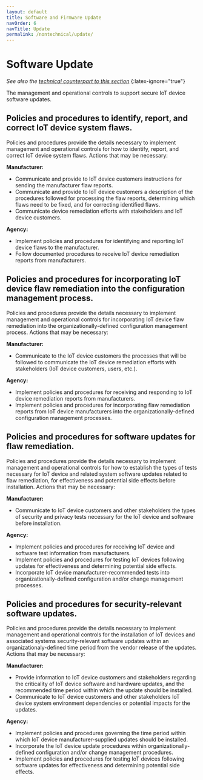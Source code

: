 ```yaml
---
layout: default
title: Software and Firmware Update
navOrder: 6
navTitle: Update
permalink: /nontechnical/update/
---
```


# Software Update

_See also the [technical counterpart to this section](../_Technical/update.md)_
{:latex-ignore="true"}

The management and operational controls to support secure IoT device software updates. 

## Policies and procedures to identify, report, and correct IoT device system flaws.

Policies and procedures provide the details necessary to implement management and operational controls for how to identify, report, and correct IoT device system flaws. Actions that may be necessary:

**Manufacturer:**

- Communicate and provide to IoT device customers instructions for sending the manufacturer flaw reports.
- Communicate and provide to IoT device customers a description of the procedures followed for processing the flaw reports, determining which flaws need to be fixed, and for correcting identified flaws.
- Communicate device remediation efforts with stakeholders and IoT device customers.

**Agency:**

- Implement policies and procedures for identifying and reporting IoT device flaws to the manufacturer.
- Follow documented procedures to receive IoT device remediation reports from manufacturers.

## Policies and procedures for incorporating IoT device flaw remediation into the configuration management process.

Policies and procedures provide the details necessary to implement management and operational controls for incorporating IoT device flaw remediation into the organizationally-defined configuration management process. Actions that may be necessary:

**Manufacturer:**

- Communicate to the IoT device customers the processes that will be followed to communicate the IoT device remediation efforts with stakeholders (IoT device customers, users, etc.).

**Agency:**

- Implement policies and procedures for receiving and responding to IoT device remediation reports from manufacturers.
- Implement policies and procedures for incorporating flaw remediation reports from IoT device manufacturers into the organizationally-defined configuration management processes.

## Policies and procedures for software updates for flaw remediation.

Policies and procedures provide the details necessary to implement management and operational controls for how to establish the types of tests necessary for IoT device and related system software updates related to flaw remediation, for effectiveness and potential side effects before installation. Actions that may be necessary:

**Manufacturer:**

- Communicate to IoT device customers and other stakeholders the types of security and privacy tests necessary for the IoT device and software before installation.

**Agency:**

- Implement policies and procedures for receiving IoT device and software test information from manufacturers.
- Implement policies and procedures for testing IoT devices following updates for effectiveness and determining potential side effects.
- Incorporate IoT device manufacturer-recommended tests into organizationally-defined configuration and/or change management processes.

## Policies and procedures for security-relevant software updates.

Policies and procedures provide the details necessary to implement management and operational controls for the installation of IoT devices and associated systems security-relevant software updates within an organizationaly-defined time period from the vendor release of the updates. Actions that may be necessary:

**Manufacturer:**

- Provide information to IoT device customers and stakeholders regarding the criticality of IoT device software and hardware updates, and the recommended time period within which the update should be installed.
- Communicate to IoT device customers and other stakeholders IoT device system environment dependencies or potential impacts for the updates.

**Agency:**

- Implement policies and procedures governing the time period within which IoT device manufacturer-supplied updates should be installed.
- Incorporate the IoT device update procedures within organizationally-defined configuration and/or change management procedures.
- Implement policies and procedures for testing IoT devices following software updates for effectiveness and determining potential side effects.
